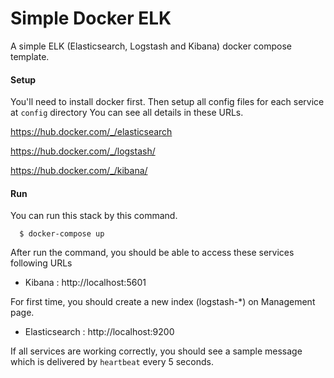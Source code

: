 # Simple Docker ELK
A simple ELK (Elasticsearch, Logstash and Kibana) docker compose template.

#### Setup
You'll need to install docker first.
Then setup all config files for each service at `config` directory
You can see all details in these URLs.

https://hub.docker.com/_/elasticsearch

https://hub.docker.com/_/logstash/

https://hub.docker.com/_/kibana/


#### Run
You can run this stack by this command.
```
  $ docker-compose up
```
After run the command, you should be able to access these services following URLs
- Kibana : http://localhost:5601

For first time, you should create a new index (logstash-*) on Management page.

- Elasticsearch : http://localhost:9200

If all services are working correctly, you should see a sample message which is delivered by `heartbeat` every 5 seconds.
